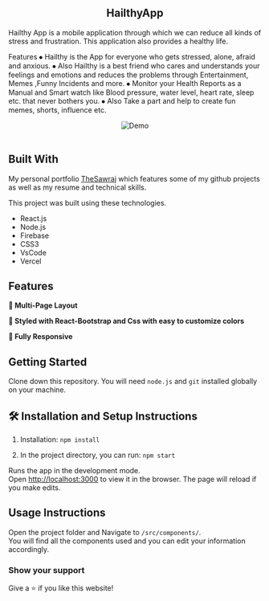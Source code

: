 


<h2 align="center">
  HailthyApp<br/>
</h2>
<div>
Hailthy App is a mobile application through which we can reduce all kinds of stress and frustration. This application also provides a healthy life.
 


 Features
⦁	Hailthy is the App for everyone who gets stressed, alone, afraid and anxious.
⦁	Also Hailthy is a best friend who cares and understands your feelings and emotions and reduces the problems through Entertainment, Memes ,Funny Incidents and more.
⦁	Monitor your Health Reports as a Manual and Smart watch like Blood pressure, water level, heart rate, sleep etc. that never bothers you.
⦁	Also Take a part and help to create fun memes, shorts, influence etc.

</div>
<div align="center">
  <img alt="Demo" src="./readme-img1.png" />
</div>

<br/>



## Built With

My personal portfolio <a href="https://thesawraj.vercel.app" target="_blank">TheSawraj</a> which features some of my github projects as well as my resume and technical skills.<br/>

This project was built using these technologies.

- React.js
- Node.js
- Firebase
- CSS3
- VsCode
- Vercel

## Features

**📖 Multi-Page Layout**

**🎨 Styled with React-Bootstrap and Css with easy to customize colors**

**📱 Fully Responsive**

## Getting Started

Clone down this repository. You will need `node.js` and `git` installed globally on your machine.

## 🛠 Installation and Setup Instructions

1. Installation: `npm install`

2. In the project directory, you can run: `npm start`

Runs the app in the development mode.\
Open [http://localhost:3000](http://localhost:3000) to view it in the browser.
The page will reload if you make edits.

## Usage Instructions

Open the project folder and Navigate to `/src/components/`. <br/>
You will find all the components used and you can edit your information accordingly.

### Show your support

Give a ⭐ if you like this website!


